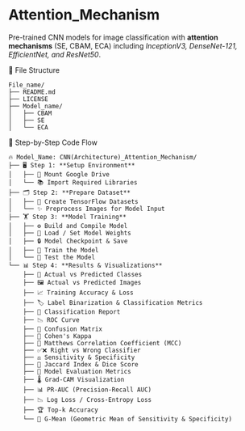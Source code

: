 # Attention_Mechanism
Pre-trained CNN models for image classification with **attention mechanisms** (SE, CBAM, ECA) including *InceptionV3, DenseNet-121, EfficientNet, and ResNet50*.

📁 File Structure

```
File_name/
├── README.md
├── LICENSE
├── Model_name/
│   ├── CBAM
│   ├── SE
│   └── ECA
```

📌 Step-by-Step Code Flow

```
🔥 Model_Name: CNN(Architecture)_Attention_Mechanism/
├── 🖥️ Step 1: **Setup Environment**
│   ├── 📂 Mount Google Drive
│   └── 📚 Import Required Libraries
├── 🗂️ Step 2: **Prepare Dataset**
│   ├── 🧩 Create TensorFlow Datasets
│   └── ✨ Preprocess Images for Model Input
├── 🏋️ Step 3: **Model Training**
│   ├── ⚙️ Build and Compile Model
│   ├── 💾 Load / Set Model Weights
│   ├── 🔒 Model Checkpoint & Save
│   ├── 🏃 Train the Model
│   └── 🧪 Test the Model
└── 📊 Step 4: **Results & Visualizations**
    ├── 🎯 Actual vs Predicted Classes
    ├── 🖼️ Actual vs Predicted Images
    ├── 📈 Training Accuracy & Loss
    ├── 🏷️ Label Binarization & Classification Metrics
    ├── 📄 Classification Report
    ├── 📉 ROC Curve
    ├── 🔲 Confusion Matrix
    ├── 📏 Cohen's Kappa
    ├── 📐 Matthews Correlation Coefficient (MCC)
    ├── ✅❌ Right vs Wrong Classifier
    ├── ⚖️ Sensitivity & Specificity
    ├── 🔹 Jaccard Index & Dice Score
    ├── 📝 Model Evaluation Metrics
    ├── 🌡️ Grad-CAM Visualization
    ├── 📊 PR-AUC (Precision-Recall AUC)
    ├── 📉 Log Loss / Cross-Entropy Loss
    ├── 🏆 Top-k Accuracy
    └── 📏 G-Mean (Geometric Mean of Sensitivity & Specificity)
```

